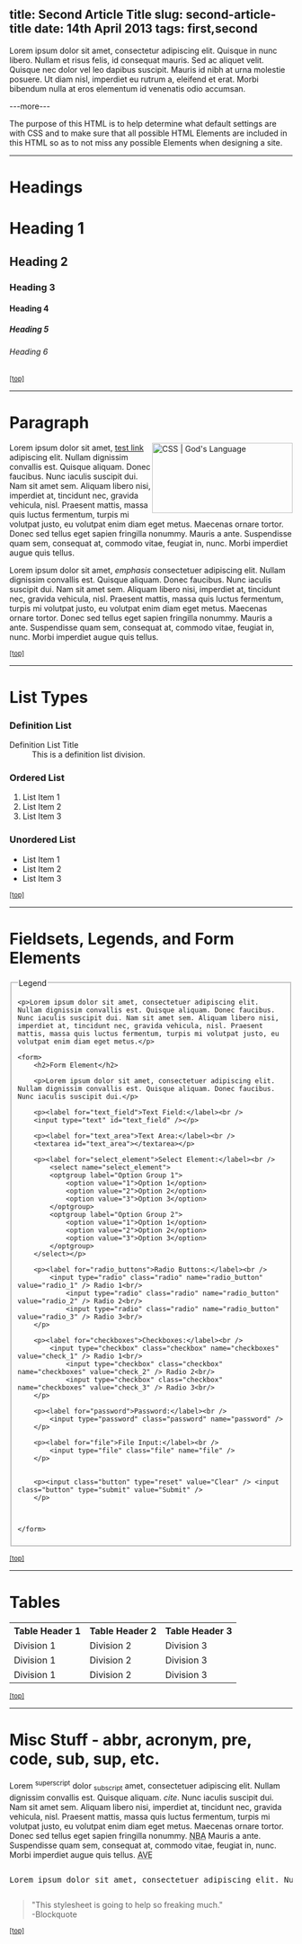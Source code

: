 title:  Second Article Title
slug:   second-article-title
date:   14th April 2013
tags:   first,second
---------------------------
Lorem ipsum dolor sit amet, consectetur adipiscing elit. Quisque in nunc libero. Nullam et risus felis, id consequat mauris. Sed ac aliquet velit. Quisque nec dolor vel leo dapibus suscipit. Mauris id nibh at urna molestie posuere. Ut diam nisl, imperdiet eu rutrum a, eleifend et erat. Morbi bibendum nulla at eros elementum id venenatis odio accumsan.

---more---

<p>The purpose of this HTML is to help determine what default settings are with CSS and to make sure that all possible HTML Elements are included in this HTML so as to not miss any possible Elements when designing a site.</p>

<hr />

<h1 id="headings">Headings</h1>

<h1>Heading 1</h1>
<h2>Heading 2</h2>
<h3>Heading 3</h3>
<h4>Heading 4</h4>
<h5>Heading 5</h5>
<h6>Heading 6</h6>

<small><a href="#wrapper">[top]</a></small>
<hr />


<h1 id="paragraph">Paragraph</h1>

<img style="width:250px;height:125px;float:right" src="images/css_gods_language.png" alt="CSS | God's Language" />
<p>Lorem ipsum dolor sit amet, <a href="#" title="test link">test link</a> adipiscing elit. Nullam dignissim convallis est. Quisque aliquam. Donec faucibus. Nunc iaculis suscipit dui. Nam sit amet sem. Aliquam libero nisi, imperdiet at, tincidunt nec, gravida vehicula, nisl. Praesent mattis, massa quis luctus fermentum, turpis mi volutpat justo, eu volutpat enim diam eget metus. Maecenas ornare tortor. Donec sed tellus eget sapien fringilla nonummy. Mauris a ante. Suspendisse quam sem, consequat at, commodo vitae, feugiat in, nunc. Morbi imperdiet augue quis tellus.</p>

<p>Lorem ipsum dolor sit amet, <em>emphasis</em> consectetuer adipiscing elit. Nullam dignissim convallis est. Quisque aliquam. Donec faucibus. Nunc iaculis suscipit dui. Nam sit amet sem. Aliquam libero nisi, imperdiet at, tincidunt nec, gravida vehicula, nisl. Praesent mattis, massa quis luctus fermentum, turpis mi volutpat justo, eu volutpat enim diam eget metus. Maecenas ornare tortor. Donec sed tellus eget sapien fringilla nonummy. Mauris a ante. Suspendisse quam sem, consequat at, commodo vitae, feugiat in, nunc. Morbi imperdiet augue quis tellus.</p>

<small><a href="#wrapper">[top]</a></small>
<hr />

<h1 id="list_types">List Types</h1>

<h3>Definition List</h3>
<dl>
    <dt>Definition List Title</dt>
    <dd>This is a definition list division.</dd>
</dl>

<h3>Ordered List</h3>
<ol>
    <li>List Item 1</li>
    <li>List Item 2</li>
    <li>List Item 3</li>
</ol>

<h3>Unordered List</h3>
<ul>
    <li>List Item 1</li>
    <li>List Item 2</li>
    <li>List Item 3</li>
</ul>

<small><a href="#wrapper">[top]</a></small>
<hr />

<h1 id="form_elements">Fieldsets, Legends, and Form Elements</h1>

<fieldset>
    <legend>Legend</legend>

    <p>Lorem ipsum dolor sit amet, consectetuer adipiscing elit. Nullam dignissim convallis est. Quisque aliquam. Donec faucibus. Nunc iaculis suscipit dui. Nam sit amet sem. Aliquam libero nisi, imperdiet at, tincidunt nec, gravida vehicula, nisl. Praesent mattis, massa quis luctus fermentum, turpis mi volutpat justo, eu volutpat enim diam eget metus.</p>

    <form>
        <h2>Form Element</h2>

        <p>Lorem ipsum dolor sit amet, consectetuer adipiscing elit. Nullam dignissim convallis est. Quisque aliquam. Donec faucibus. Nunc iaculis suscipit dui.</p>

        <p><label for="text_field">Text Field:</label><br />
        <input type="text" id="text_field" /></p>

        <p><label for="text_area">Text Area:</label><br />
        <textarea id="text_area"></textarea></p>

        <p><label for="select_element">Select Element:</label><br />
            <select name="select_element">
            <optgroup label="Option Group 1">
                <option value="1">Option 1</option>
                <option value="2">Option 2</option>
                <option value="3">Option 3</option>
            </optgroup>
            <optgroup label="Option Group 2">
                <option value="1">Option 1</option>
                <option value="2">Option 2</option>
                <option value="3">Option 3</option>
            </optgroup>
        </select></p>

        <p><label for="radio_buttons">Radio Buttons:</label><br />
            <input type="radio" class="radio" name="radio_button" value="radio_1" /> Radio 1<br/>
                <input type="radio" class="radio" name="radio_button" value="radio_2" /> Radio 2<br/>
                <input type="radio" class="radio" name="radio_button" value="radio_3" /> Radio 3<br/>
        </p>

        <p><label for="checkboxes">Checkboxes:</label><br />
            <input type="checkbox" class="checkbox" name="checkboxes" value="check_1" /> Radio 1<br/>
                <input type="checkbox" class="checkbox" name="checkboxes" value="check_2" /> Radio 2<br/>
                <input type="checkbox" class="checkbox" name="checkboxes" value="check_3" /> Radio 3<br/>
        </p>

        <p><label for="password">Password:</label><br />
            <input type="password" class="password" name="password" />
        </p>

        <p><label for="file">File Input:</label><br />
            <input type="file" class="file" name="file" />
        </p>


        <p><input class="button" type="reset" value="Clear" /> <input class="button" type="submit" value="Submit" />
        </p>



    </form>

</fieldset>

<small><a href="#wrapper">[top]</a></small>
<hr />

<h1 id="tables">Tables</h1>

<table cellspacing="0" cellpadding="0">
    <tr>
        <th>Table Header 1</th><th>Table Header 2</th><th>Table Header 3</th>
    </tr>
    <tr>
        <td>Division 1</td><td>Division 2</td><td>Division 3</td>
    </tr>
    <tr class="even">
        <td>Division 1</td><td>Division 2</td><td>Division 3</td>
    </tr>
    <tr>
        <td>Division 1</td><td>Division 2</td><td>Division 3</td>
    </tr>

</table>

<small><a href="#wrapper">[top]</a></small>
<hr />

<h1 id="misc">Misc Stuff - abbr, acronym, pre, code, sub, sup, etc.</h1>

<p>Lorem <sup>superscript</sup> dolor <sub>subscript</sub> amet, consectetuer adipiscing elit. Nullam dignissim convallis est. Quisque aliquam. <cite>cite</cite>. Nunc iaculis suscipit dui. Nam sit amet sem. Aliquam libero nisi, imperdiet at, tincidunt nec, gravida vehicula, nisl. Praesent mattis, massa quis luctus fermentum, turpis mi volutpat justo, eu volutpat enim diam eget metus. Maecenas ornare tortor. Donec sed tellus eget sapien fringilla nonummy. <acronym title="National Basketball Association">NBA</acronym> Mauris a ante. Suspendisse quam sem, consequat at, commodo vitae, feugiat in, nunc. Morbi imperdiet augue quis tellus.  <abbr title="Avenue">AVE</abbr></p>

<pre><p>Lorem ipsum dolor sit amet, consectetuer adipiscing elit. Nullam dignissim convallis est. Quisque aliquam. Donec faucibus. Nunc iaculis suscipit dui. Nam sit amet sem. Aliquam libero nisi, imperdiet at, tincidunt nec, gravida vehicula, nisl. Praesent mattis, massa quis luctus fermentum, turpis mi volutpat justo, eu volutpat enim diam eget metus. Maecenas ornare tortor. Donec sed tellus eget sapien fringilla nonummy. <acronym title="National Basketball Association">NBA</acronym> Mauris a ante. Suspendisse quam sem, consequat at, commodo vitae, feugiat in, nunc. Morbi imperdiet augue quis tellus.  <abbr title="Avenue">AVE</abbr></p></pre>

<blockquote>
    "This stylesheet is going to help so freaking much." <br />-Blockquote
</blockquote>

<small><a href="#wrapper">[top]</a></small>
<!-- End of Sample Content -->
